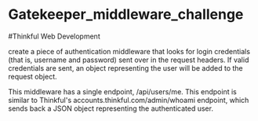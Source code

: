 # Gatekeeper_middleware_challenge
#Thinkful Web Development

create a piece of authentication middleware that looks for login credentials (that is, username and password) sent over in the request headers. If valid credentials are sent, an object representing the user will be added to the request object.

This middleware has a single endpoint, /api/users/me. This endpoint is similar to Thinkful's accounts.thinkful.com/admin/whoami endpoint, which sends back a JSON object representing the authenticated user. 
